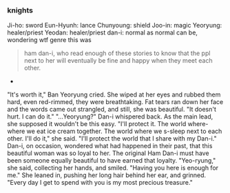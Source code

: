 ### knights 
Ji-ho: sword
Eun-Hyunh: lance
Chunyoung: shield
Joo-in: magic
Yeoryung: healer/priest
Yeodan: healer/priest
dan-i: normal as normal can be, wondering wtf genre this was
> ham dan-i, who read enough of these stories to know that the ppl next to her will eventually be fine and happy when they meet each other. 

-

"It's worth it," Ban Yeoryung cried. She wiped at her eyes and rubbed them hard, even red-rimmed, they were breathtaking. Fat tears ran down her face and the words came out strangled, and still, she was beautiful. "It doesn't hurt. I can do it."
"...Yeoryung?" Dan-i whispered back. As the main lead, she supposed it wouldn't be this easy.
"I'll protect it. The world where-where we eat ice cream together. The world where we s-sleep next to each other. I'll do it," she said. "I'll protect the world that I share with my Dan-i."
Dan-i, on occasion, wondered what had happened in their past, that this beautiful woman was so loyal to her. The original Ham Dan-i must have been someone equally beautiful to have earned that loyalty. 
"Yeo-ryung," she said, collecting her hands, and smiled. "Having you here is enough for me." She leaned in, pushing her long hair behind her ear, and grinned. "Every day I get to spend with you is my most precious treasure."
